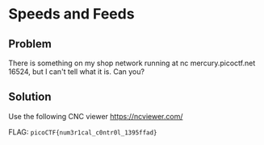 # Speeds and Feeds

## Problem

There is something on my shop network running at nc mercury.picoctf.net 16524, but I can't tell what it is. Can you?

## Solution

Use the following CNC viewer https://ncviewer.com/

FLAG: `picoCTF{num3r1cal_c0ntr0l_1395ffad}`